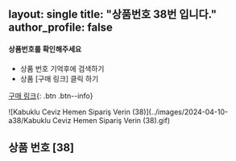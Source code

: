 layout: single
title: "상품번호 38번 입니다."
author_profile: false
---



<div class="notice--info">
<h4> 상품번호를 확인해주세요 </h4>
<ul>
    <li> 상품 번호 기억후에 검색하기 </li>
    <li> 상품 [구매 링크] 클릭 하기 </li>
</ul>
</div>




[구매 링크](https://link.coupang.com/a/bxjbZY){: .btn .btn--info}



![Kabuklu Ceviz   Hemen Sipariş Verin (38)](../images/2024-04-10-a38/Kabuklu Ceviz   Hemen Sipariş Verin (38).gif)





## 상품 번호 [38]